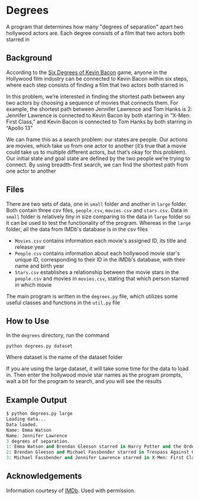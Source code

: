 # Degrees

A program that determines how many "degrees of separation" apart two hollywood actors are. Each degree consists of a film that two actors both starred in

## Background

According to the [Six Degrees of Kevin Bacon](https://en.wikipedia.org/wiki/Six_Degrees_of_Kevin_Bacon) game, anyone in the Hollywood film industry can be connected to Kevin Bacon within six steps, where each step consists of finding a film that two actors both starred in

In this problem, we’re interested in finding the shortest path between any two actors by choosing a sequence of movies that connects them. For example, the shortest path between Jennifer Lawrence and Tom Hanks is 2: Jennifer Lawrence is connected to Kevin Bacon by both starring in “X-Men: First Class,” and Kevin Bacon is connected to Tom Hanks by both starring in “Apollo 13”

We can frame this as a search problem: our states are people. Our actions are movies, which take us from one actor to another (it’s true that a movie could take us to multiple different actors, but that’s okay for this problem). Our initial state and goal state are defined by the two people we’re trying to connect. By using breadth-first search, we can find the shortest path from one actor to another

## Files

There are two sets of data, one in `small` folder and another in `large` folder. Both contain three csv files, `people.csv`, `movies.csv` and `stars.csv`. Data in `small` folder is relatively tiny in size comparing to the data in `large` folder so it can be used to test the functionality of the program. Whereas in the `large` folder, all the data from IMDb's database is in the csv files <br/>

- `Movies.csv` contains information each movie's assigned ID, its title and release year
- `People.csv` contains information about each hollywood movie star's unique ID, corresponding to their ID in the IMDb's database, with their name and birth year
- `Stars.csv` establishes a relationship between the movie stars in the `people.csv` and movies in `movies.csv`, stating that which person starred in which movie

The main program is written in the `degrees.py` file, which utilizes some useful classes and functions in the `util.py` file

## How to Use

In the `degrees` directory, run the command

`python degrees.py dataset`

Where dataset is the name of the dataset folder

If you are using the large dataset, it will take some time for the data to load in. Then enter the hollywood movie star names as the program prompts, wait a bit for the program to search, and you will see the results

## Example Output

```Python
$ python degrees.py large
Loading data...
Data loaded.
Name: Emma Watson
Name: Jennifer Lawrence
3 degrees of separation.
1: Emma Watson and Brendan Gleeson starred in Harry Potter and the Order of the Phoenix
2: Brendan Gleeson and Michael Fassbender starred in Trespass Against Us
3: Michael Fassbender and Jennifer Lawrence starred in X-Men: First Class
```

## Acknowledgements

Information courtesy of [IMDb](https://www.imdb.com/). Used with permission.
